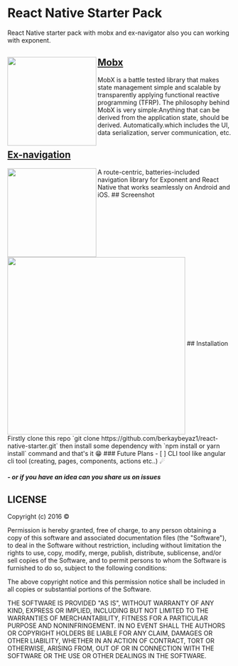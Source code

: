 # React Native Starter Pack
React Native starter pack with mobx and ex-navigator also you can working with exponent.

## [Mobx](http://mobxjs.github.io/mobx/)<img src="http://mobxjs.github.io/mobx/docs/mobx.png" width="200px" height="200px" align="left" />
MobX is a battle tested library that makes state management simple and scalable by transparently applying functional reactive programming (TFRP). The philosophy behind MobX is very simple:Anything that can be derived from the application state, should be derived. Automatically.which includes the UI, data serialization, server communication, etc.

## [Ex-navigation](https://github.com/exponentjs/ex-navigation)
<img src="https://d3lwq5rlu14cro.cloudfront.net/v1/AQ5jDS5SYyUkapWWEviV.png" width="200px" align="left" />
A route-centric, batteries-included navigation library for Exponent and React Native that works seamlessly on Android and iOS.
## Screenshot
<img src="http://berkay.beyaz.us/wp-content/uploads/2016/11/Photo-Nov-10-21-59-00.png" height="400" align="middle" />
## Installation
Firstly clone this repo `git clone https://github.com/berkaybeyaz1/react-native-starter.git` then install some dependency with `npm install or yarn install` command and that's it 😁
### Future Plans
- [ ] CLI tool like angular cli tool (creating, pages, components, actions etc..) ☄

##### - or if you have an idea can you share us on issues

## LICENSE 
Copyright (c) 2016 &copy;

Permission is hereby granted, free of charge, to any person obtaining a copy of this software and associated documentation files (the "Software"), to deal in the Software without restriction, including without limitation the rights to use, copy, modify, merge, publish, distribute, sublicense, and/or sell copies of the Software, and to permit persons to whom the Software is furnished to do so, subject to the following conditions:

The above copyright notice and this permission notice shall be included in all copies or substantial portions of the Software.

THE SOFTWARE IS PROVIDED "AS IS", WITHOUT WARRANTY OF ANY KIND, EXPRESS OR IMPLIED, INCLUDING BUT NOT LIMITED TO THE WARRANTIES OF MERCHANTABILITY, FITNESS FOR A PARTICULAR PURPOSE AND NONINFRINGEMENT. IN NO EVENT SHALL THE AUTHORS OR COPYRIGHT HOLDERS BE LIABLE FOR ANY CLAIM, DAMAGES OR OTHER LIABILITY, WHETHER IN AN ACTION OF CONTRACT, TORT OR OTHERWISE, ARISING FROM, OUT OF OR IN CONNECTION WITH THE SOFTWARE OR THE USE OR OTHER DEALINGS IN THE SOFTWARE.
